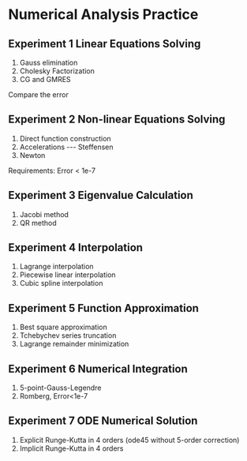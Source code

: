 # Numerical Analysis Practice

## Experiment 1 Linear Equations Solving
1. Gauss elimination
2. Cholesky Factorization
3. CG and GMRES

Compare the error

## Experiment 2 Non-linear Equations Solving
1. Direct function construction
2. Accelerations --- Steffensen
3. Newton

Requirements: Error < 1e-7

## Experiment 3 Eigenvalue Calculation
1. Jacobi method
2. QR method

## Experiment 4 Interpolation
1. Lagrange interpolation
2. Piecewise linear interpolation
3. Cubic spline interpolation

## Experiment 5 Function Approximation
1. Best square approximation
2. Tchebychev series truncation
3. Lagrange remainder minimization

## Experiment 6 Numerical Integration
1. 5-point-Gauss-Legendre
2. Romberg, Error<1e-7

## Experiment 7 ODE Numerical Solution
1. Explicit Runge-Kutta in 4 orders (ode45 without 5-order correction)
2. Implicit Runge-Kutta in 4 orders


